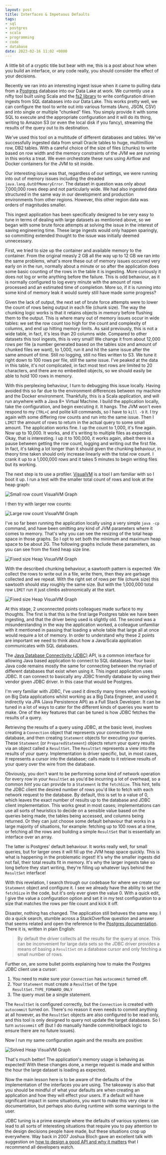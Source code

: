 ```yaml
---
layout: post
title: Interfaces & Impetuous Defaults
tags:
- sql
- postgres
- scala
- programming
- code
- database
date: 2023-02-16 11:02 +0000
---
```

A little bit of a cryptic title but bear with me, this is a post about how when
you build an interface, or any code really, you should consider the effect of
your decisions.

Recently we ran into an interesting ingest issue when it came to pulling data
from a [Postgres](https://www.postgresql.org/) database into our Data Lake at
work. We currently use a nifty tool built using Scala and the [fs2
library](https://fs2.io/) to write configuration driven ingests from SQL
databases into our Data Lake. This works pretty well, we can configure the tool
to write out into various formats (Avro, JSON, CSV) and into single or multiple
"chunked" files. You simply provide it with some SQL to execute and the
appropriate configuration and it will do its thing, writing to Amazon S3 (or
even the local disk if you fancy), streaming the results of the query out to
its destination.

We've used this tool on a multitude of different databases and tables. We've
successfully ingested data from small Oracle tables to huge, multimillion row,
DB2 tables. With a careful choice of the size of files (chunks) to write based
on row width and the memory constraints of the JVM we are running in this works
a treat. We even orchestrate these runs using Airflow and Docker containers for
the JVM to sit inside.

Our interesting issue was that, regardless of our settings, we were running
into out of memory issues including the dreaded `java.lang.OutOfMemoryError`.
The dataset in question was only about 7,000,000 rows deep and not particularly
wide. We had also ingested data structured in the same way in our development
and production environments from other regions. However, this other region data
was orders of magnitudes smaller.

This ingest application has been specifically designed to be very easy to tune
in terms of dealing with large datasets as mentioned above, so we began with
some brute force attempts at solving the issue in the interest of saving
engineering time. These large ingests would only happen sparingly, so
committing extended thought to the issue was initially deemed unnecessary.

First, we tried to size up the container and available memory to the container.
From the original measly 2 GB all the way up to 12 GB we ran into the same
problems, what's more these out of memory issues occurred very early on in the
run, normally about a minute or so after the application does some basic
counting of the rows in the table it is ingesting. More curiously it does not
log or write anything before the failure. This is odd behaviour, as it is
normally configured to log every minute with the amount of rows processed and
an estimated time of completion. More so, if it is running into some kind of
memory leak it would surely still have made some progress?

Given the lack of output, the next set of brute force attempts were to lower
the count of rows being output in each file (chunk size). The way the chunking
logic works is that it retains objects in memory before flushing them to the
output. This is where many out of memory issues occur in wide tables: we set
the row count too high for the count and complexity of columns, and end up
hitting memory limits. As said previously, this is not a wide table, in fact,
it's less than 20 columns wide. Compared to other datasets this tool ingests,
this is very small! We change it from about 12,000 rows per file (a number
generated based on the tables size and amount of chunked files we want), to
1,000, run it and hit the same issue after the same amount of time. Still no
logging, still no files written to S3. We tune it right down to 100 rows per
file, still the same issue. I've peaked at the data in this table, it's not
complicated, in fact most text rows are limited to 20 characters, and there are
no embedded objects, so we should easily be able to hold 100 rows in memory.

With this perplexing behaviour, I turn to debugging this issue locally. Having
avoided this so far due to the environment differences between my machine and
the Docker environment. Thankfully, this is a Scala application, and will run
anywhere with a Java 8+ Virtual Machine. I build the application locally, take
the configuration, and begin executing it. It hangs. The JVM won't even respond
to my `CTRL+C` and polite kill commands, so I have to `kill -9` it. I try again
with some differing row counts and run into the same issue. Then I `LIMIT` the
amount of rows to return in the actual query to some small amount. The
application works fine. I up the count to 1,000, it's fine again. Now up to
10,000. It works, and it's writing to multiple files as expected. Okay, that is
interesting. I up it to 100,000, it works again, albeit there is a pause
between getting the row count, logging and writing out the first file. In fact,
it's taking a lot longer than it should given the chunking behaviour, in theory
time taken should only increase linearly with the total row count. I crank it
up to a 1,000,000 rows and it takes 5 minutes to begin writing files but its
working.

The next step is to use a profiler. [VisualVM](https://visualvm.github.io/) is
a tool I am familiar with so I boot it up. I run a test with the smaller total
count of rows and look at the heap graph:

<img
  alt='Small row count VisualVM Graph'
  src='{{ "assets/interfaces-impetuous/small-row.png" | absolute_url }}'
  class='blog-image'
/>

I then try with larger row counts:

<img
  alt='Large row count VisualVM Graph'
  src='{{ "assets/interfaces-impetuous/large-row.png" | absolute_url }}'
  class='blog-image'
/>

I've so far been running the application locally using a very simple `java -cp`
command, and have been omitting any kind of JVM parameters where it comes to
memory. That's why you can see the resizing of the total heap space in those
graphs. So I opt to set both the minimum and maximum heap space to be about
2G. The following graphs include these parameters, as you can see from the
fixed heap size line.

<img
  alt='Fixed size Heap VisualVM Graph'
  src='{{ "assets/interfaces-impetuous/fixed1.png" | absolute_url }}'
  class='blog-image'
/>

With the described chunking behaviour, a sawtooth pattern is expected: We
collect the rows to write out in a file, write them, then they are garbage
collected and we repeat. With the right set of rows per file (chunk size) this
sawtooth should stay roughly the same size. But with the 1,000,000 total row
`LIMIT` run it just climbs astronomically at the start.

<img
  alt='Fixed size Heap VisualVM Graph'
  src='{{ "assets/interfaces-impetuous/fixed2.png" | absolute_url }}'
  class='blog-image'
/>

At this stage, 2 unconnected points colleagues made surface to my thoughts. The
first is that this is the first large Postgres table we have been ingesting,
and that the driver being used is slightly old. The second was a
misunderstanding in the way the application worked, a colleague unfamiliar
with it mentioned in passing that loading a whole table that large all at once
would require a lot of memory. In order to understand why these 2 points are
important we need to think about how a Java/Scala application communicates with
SQL databases.

The [Java Database Connectivity
(JDBC)](https://docs.oracle.com/javase/tutorial/jdbc/basics/index.html) API, is
a common interface for allowing Java based application to connect to SQL
databases. Your basic Java code remains mostly the same for connecting between
the myriad of different databases that exist when using it. This ingest
application uses JDBC. It can connect to basically any JDBC friendly database
by using their vendor given JDBC driver. In this case that would be Postgres.

I'm very familiar with JDBC, I've used it directly many times when working on
Big Data applications whilst working as a Big Data Engineer, and used it
indirectly via JPA (Java Persistence API) as a Full Stack Developer. It can be
tuned in a lot of ways to cater for the different kinds of queries you want to
make. One of the key features that can be tuned is how JDBC fetches the results
of a query.

Retrieving the results of a query using JDBC, at the basic level, involves
creating a `Connection` object that represents your connection to the database,
and then creating `Statement` objects for executing your queries. These
`Statement` (or `PreparedStatement`) objects return your query results via an
object called a `ResultSet`. The `ResultSet` represents a view into the results
of your query. Implementation is driver specific, but, in most
cases, it represents a cursor into the database; calls made to it retrieve
results of your query over the wire from the database.

Obviously, you don't want to be performing some kind of network operation for
every row in your `ResultSet` as you'd be incurring a lot of overhead, so a
common *hint* you can provide to a `Statement` is the `fetchSize`. This hint,
tells the JDBC client the desired number of rows you'd like to fetch with each
network request to the database. By default, this is set to a value of 0, which
leaves the exact number of results up to the database and JDBC client
implementation. This works great in most cases; implementations can use all
sorts of heuristics to decide on a sensible value based on the queries being
made, the tables being accessed, and columns being returned. Or they can just
choose some default behaviour that works in a large majority of situations, for
example: fetching up to 100 rows at a time, or fetching all the rows and
building a simple `ResultSet` that is essentially an interface over an array.

The latter is Postgres' default behaviour. It works really well, for small
queries, but for larger ones it will fill up the JVM heap space quickly. This
is what is happening in the problematic ingest! It's why the smaller ingests
did not fail, their total results fit in memory. It's why the larger
ingests take so long before they start writing, they're filling up whatever
lays behind the `ResultSet` interface!

With this revelation, I search through our codebase for where we create our
`Statement` object and configure it. I see we already have the ability to set
the `fetchSize` in the code, but it's only ever given the value 0. With a quick
edit, I give the value a configuration option and set it in my test
configuration to a size that matches the rows per file count and kick it off.

Disaster, nothing has changed. The application still behaves the same way. I do
a quick search, stumble across a StackOverflow question and answer that seems
related and open the reference to the [Postgres
documentation](https://jdbc.postgresql.org/documentation/query/#getting-results-based-on-a-cursor).
There it is, written in plain English:

> By default the driver collects all the results for the query at once. This
> can be inconvenient for large data sets so the JDBC driver provides a means
> of basing a `ResultSet` on a database cursor and only fetching a small number
> of rows.

Further on, are some bullet points explaining how to make the Postgres JDBC
client use a cursor:

1. You need to make sure your `Connection` has `autocommit` turned off.
2. Your `Statement` must create a `ResultSet` of the type
   `ResultSet.TYPE_FORWARD_ONLY`
3. The query must be a single statement.

The `ResultSet` is configured correctly, but the `Connection` is created with
`autocommit` turned on. There's no reason it even needs to commit anything at
all however, as the `ResultSet` objects are also configured to be read only,
and this tool is only designed to query not update the target databases. So I
turn `autocommit` off (but I do manually handle commit/rollback logic to ensure
there are no future issues).

Now I run my same configuration again and the results are positive:

<img
  alt='Solved Heap VisualVM Graph'
  src='{{ "assets/interfaces-impetuous/solved.png" | absolute_url }}'
  class='blog-image'
/>

That's much better! The application's memory usage is behaving as expected!
With these changes done, a merge request is made and within the hour the large
dataset is loading as expected.

Now the main lesson here is to be aware of the defaults of the implementation
of the interfaces you are using. The takeaway is also that you should be
mindful of what your defaults are when creating an application and how they
will effect your users. If a default will have significant impact in some
situations, you want to make this very clear in documentation, but perhaps also
during runtime with some warnings to the user.

JDBC tuning is a prime example where the defaults of various systems can lead
to all sorts of interesting situations that require you to pay attention to the
design decisions people have made, but these situations crop up everywhere. Way
back in 2007 Joshua Bloch gave an excellent talk with suggestion on [how to
design a good API and why it
matters](https://www.youtube.com/watch?v=aAb7hSCtvGw) that I recommend all
developers watch.
